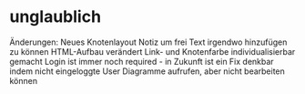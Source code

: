 # unglaublich
Änderungen:
Neues Knotenlayout Notiz um frei Text irgendwo hinzufügen zu können
HTML-Aufbau verändert
Link- und Knotenfarbe individualisierbar gemacht
Login ist immer noch required - in Zukunft ist ein Fix denkbar indem nicht eingeloggte User Diagramme aufrufen, aber nicht bearbeiten können
